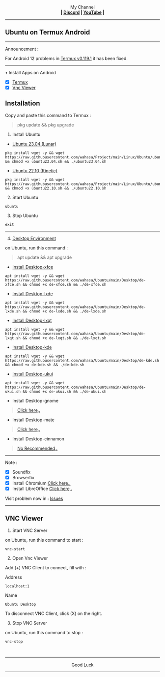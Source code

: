
<p align="center">My Channel</br><b>
| <a href="https://discord.gg/GCehyym">Discord</a> | <a href="https://youtube.com/channel/UC3sLb7eZCu72iv3G1yUhUHQ">YouTube</a> |</b></p>

---
## Ubuntu on Termux Android

---
Announcement :

For Android 12 problems in [Termux v0.119.1](https://apkcombo.com/id/termux/com.termux) it has been fixed.

---
• Install Apps on Android
- [x] [Termux](https://apkcombo.com/id/termux/com.termux)
- [x] [Vnc Viewer](https://play.google.com/store/apps/details?id=com.realvnc.viewer.android)

## Installation

Copy and paste this command to Termux :

> pkg update && pkg upgrade


1. Install Ubuntu

* [Ubuntu 23.04 (Lunar)](https://youtu.be/8mnytrMVHOw)
```
pkg install wget -y && wget https://raw.githubusercontent.com/wahasa/Project/main/Linux/Ubuntu/ubuntu23.04.sh && chmod +x ubuntu23.04.sh && ./ubuntu23.04.sh
```

* [Ubuntu 22.10 (Kinetic)](https://youtu.be/PmRJ2mLLh4U)

```
pkg install wget -y && wget https://raw.githubusercontent.com/wahasa/Project/main/Linux/Ubuntu/ubuntu22.10.sh && chmod +x ubuntu22.10.sh && ./ubuntu22.10.sh
```

2. Start Ubuntu

```
ubuntu
```

3. Stop Ubuntu

```
exit
```

---

4. [Desktop Environment](https://github.com/wahasa/Ubuntu/issues/7)

on Ubuntu, run this command :

> apt update && apt upgrade

* [Install Desktop-xfce](https://youtu.be/yMxE2uq2hz8)

```
apt install wget -y && wget https://raw.githubusercontent.com/wahasa/Ubuntu/main/Desktop/de-xfce.sh && chmod +x de-xfce.sh && ./de-xfce.sh
```

* [Install Desktop-lxde](https://youtu.be/SMHOkW3cv80)
```
apt install wget -y && wget https://raw.githubusercontent.com/wahasa/Ubuntu/main/Desktop/de-lxde.sh && chmod +x de-lxde.sh && ./de-lxde.sh
```

* [Install Desktop-lxqt](https://youtu.be/JAfoc3zvlXc)

```
apt install wget -y && wget https://raw.githubusercontent.com/wahasa/Ubuntu/main/Desktop/de-lxqt.sh && chmod +x de-lxqt.sh && ./de-lxqt.sh
```

* [Install Desktop-kde](https://youtu.be/ZpJSMWh9y8c)
```
apt install wget -y && wget https://raw.githubusercontent.com/wahasa/Ubuntu/main/Desktop/de-kde.sh && chmod +x de-kde.sh && ./de-kde.sh
```

* [Install Desktop-ukui](https://youtu.be/bFvzghNFeDo)
```
apt install wget -y && wget https://raw.githubusercontent.com/wahasa/Ubuntu/main/Desktop/de-ukui.sh && chmod +x de-ukui.sh && ./de-ukui.sh
```

* Install Desktop-gnome
> [Click here,.](https://github.com/wahasa/Ubuntu/issues/10)

* Install Desktop-mate
> [Click here,.](https://github.com/wahasa/Ubuntu/issues/10)

* Install Desktop-cinnamon
> [No Recommended,.](https://github.com/wahasa/Ubuntu/issues/7#issuecomment-1264958208)

---
Note :
- [x] Soundfix
- [x] Browserfix
- [x] Install Chromium [Click here,.](https://github.com/wahasa/Ubuntu/issues/6#issuecomment-1243252084)
- [x] Install LibreOffice [Click here,.](https://github.com/wahasa/Ubuntu/issues/6#issuecomment-1243256188)

Visit problem now in : [Issues](https://github.com/wahasa/Ubuntu/issues)

---
## VNC Viewer

1. Start VNC Server

on Ubuntu, run this command to start :

```
vnc-start
```

2. Open Vnc Viewer

Add (+) VNC Client to connect, fill with :

Address
```
localhost:1
```

Name
```
Ubuntu Desktop
```

To disconnect VNC Client, click (X) on the right.

3. Stop VNC Server

on Ubuntu, run this command to stop :

```
vnc-stop
```

</br>

---
<p align="center">Good Luck</p>

---


